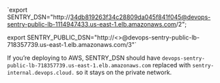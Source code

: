`export SENTRY_DSN="http://34db819263f34c28809da045f841f045@devops-sentry-public-lb-1114947433.us-east-1.elb.amazonaws.com/2";

export SENTRY_PUBLIC_DSN="http://<>@devops-sentry-public-lb-718357739.us-east-1.elb.amazonaws.com/3"`

If you’re deploying to AWS, SENTRY_DSN should have `devops-sentry-public-lb-718357739.us-east-1.elb.amazonaws.com` replaced with `sentry-internal.devops.cloud.` so it stays on the private network.
